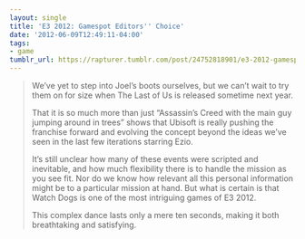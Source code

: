```yaml
---
layout: single
title: 'E3 2012: Gamespot Editors'' Choice'
date: '2012-06-09T12:49:11-04:00'
tags:
- game
tumblr_url: https://rapturer.tumblr.com/post/24752818901/e3-2012-gamespot-editors-choice
---
```

> We’ve yet to step into Joel’s boots ourselves, but we can’t wait to try them on for size when The Last of Us is released sometime next year.
> 
> That it is so much more than just “Assassin’s Creed with the main guy jumping around in trees” shows that Ubisoft is really pushing the franchise forward and evolving the concept beyond the ideas we’ve seen in the last few iterations starring Ezio.
> 
> It’s still unclear how many of these events were scripted and inevitable, and how much flexibility there is to handle the mission as you see fit. Nor do we know how relevant all this personal information might be to a particular mission at hand. But what is certain is that Watch Dogs is one of the most intriguing games of E3 2012.
> 
> This complex dance lasts only a mere ten seconds, making it both breathtaking and satisfying.


